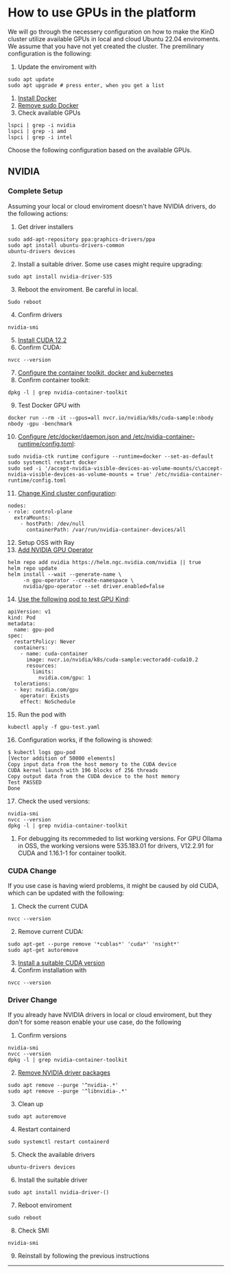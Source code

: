 # How to use GPUs in the platform

We will go through the necessery configuration on how to make the KinD cluster utilize available GPUs in local and cloud Ubuntu 22.04 enviroments. We assume that you have not yet created the cluster. The premilinary configuration is the following:

1. Update the enviroment with
```
sudo apt update
sudo apt upgrade # press enter, when you get a list
```
1. [Install Docker](https://docs.docker.com/engine/install/ubuntu/) 
2. [Remove sudo Docker](https://docs.docker.com/engine/install/linux-postinstall/)
3. Check available GPUs
```
lspci | grep -i nvidia
lspci | grep -i amd
lspci | grep -i intel
```

Choose the following configuration based on the available GPUs.

## NVIDIA

### Complete Setup

Assuming your local or cloud enviroment doesn't have NVIDIA drivers, do the following actions:

1. Get driver installers
```
sudo add-apt-repository ppa:graphics-drivers/ppa
sudo apt install ubuntu-drivers-common
ubuntu-drivers devices
```
2. Install a suitable driver. Some use cases might require upgrading:
```
sudo apt install nvidia-driver-535
```
3. Reboot the enviroment. Be careful in local.
```
Sudo reboot
```
4. Confirm drivers
```
nvidia-smi
```
5. [Install CUDA 12.2](https://forums.developer.nvidia.com/t/installing-cuda-on-ubuntu-22-04-rxt4080-laptop/292899)
6. Confirm CUDA:
```
nvcc --version
```
7. [Configure the container toolkit, docker and kubernetes](https://docs.nvidia.com/datacenter/cloud-native/container-toolkit/latest/install-guide.html)
8. Confirm container toolkit:
```
dpkg -l | grep nvidia-container-toolkit
```
9. Test Docker GPU with
```
docker run --rm -it --gpus=all nvcr.io/nvidia/k8s/cuda-sample:nbody nbody -gpu -benchmark
```
10. [Configure /etc/docker/daemon.json and /etc/nvidia-container-runtime/config.toml](https://www.substratus.ai/blog/kind-with-gpus):
```
sudo nvidia-ctk runtime configure --runtime=docker --set-as-default
sudo systemctl restart docker
sudo sed -i '/accept-nvidia-visible-devices-as-volume-mounts/c\accept-nvidia-visible-devices-as-volume-mounts = true' /etc/nvidia-container-runtime/config.toml
```
11. [Change Kind cluster configuration](https://www.substratus.ai/blog/kind-with-gpus): 
```
nodes:
- role: control-plane
  extraMounts:
    - hostPath: /dev/null
      containerPath: /var/run/nvidia-container-devices/all
```
12. Setup OSS with Ray
13. [Add NVIDIA GPU Operator](https://www.substratus.ai/blog/kind-with-gpus)
```
helm repo add nvidia https://helm.ngc.nvidia.com/nvidia || true
helm repo update
helm install --wait --generate-name \
     -n gpu-operator --create-namespace \
     nvidia/gpu-operator --set driver.enabled=false
```
14. [Use the following pod to test GPU Kind](https://github.com/NVIDIA/k8s-device-plugin):
```
apiVersion: v1
kind: Pod
metadata:
  name: gpu-pod
spec:
  restartPolicy: Never
  containers:
    - name: cuda-container
      image: nvcr.io/nvidia/k8s/cuda-sample:vectoradd-cuda10.2
      resources:
        limits:
          nvidia.com/gpu: 1
  tolerations:
  - key: nvidia.com/gpu
    operator: Exists
    effect: NoSchedule
```
15.    Run the pod with
```
kubectl apply -f gpu-test.yaml
```
16.    Configuration works, if the following is showed:
```
$ kubectl logs gpu-pod
[Vector addition of 50000 elements]
Copy input data from the host memory to the CUDA device
CUDA kernel launch with 196 blocks of 256 threads
Copy output data from the CUDA device to the host memory
Test PASSED
Done
```
17. Check the used versions:
```
nvidia-smi
nvcc --version
dpkg -l | grep nvidia-container-toolkit
```
1.  For debugging its recommeded to list working versions. For GPU Ollama in OSS, the working versions were 535.183.01 for drivers, V12.2.91 for CUDA and 1.16.1-1 for container toolkit.

### CUDA Change

If you use case is having wierd problems, it might be caused by old CUDA, which can be updated with the following:

1. Check the current CUDA
```
nvcc --version
```
2. Remove current CUDA:
```
sudo apt-get --purge remove '*cublas*' 'cuda*' 'nsight*' 
sudo apt-get autoremove
```
3. [Install a suitable CUDA version](https://forums.developer.nvidia.com/t/installing-cuda-on-ubuntu-22-04-rxt4080-laptop/292899)
4. Confirm installation with
```
nvcc --version
```

### Driver Change

If you already have NVIDIA drivers in local or cloud enviroment, but they don't for some reason enable your use case, do the following

1. Confirm versions
```
nvidia-smi
nvcc --version
dpkg -l | grep nvidia-container-toolkit
```
2. [Remove NVIDIA driver packages](https://www.jimangel.io/posts/nvidia-rtx-gpu-kubernetes-setup/)
```
sudo apt remove --purge '^nvidia-.*'
sudo apt remove --purge '^libnvidia-.*'
```
3. Clean up
```
sudo apt autoremove
```
4. Restart containerd
```
sudo systemctl restart containerd
```
5. Check the available drivers
```
ubuntu-drivers devices
```
6. Install the suitable driver
```
sudo apt install nvidia-driver-()
```
7. Reboot enviroment
```
sudo reboot
```
8. Check SMI
```
nvidia-smi
```
9. Reinstall by following the previous instructions

---


